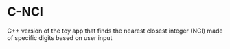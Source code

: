 # C-NCI
C++ version of the toy app that finds the nearest closest integer (NCI) made of specific digits based on user input
